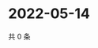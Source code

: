 # 2022-05-14

共 0 条

<!-- BEGIN WEIBO -->
<!-- 最后更新时间 Sat May 14 2022 22:01:01 GMT+0800 (China Standard Time) -->

<!-- END WEIBO -->
